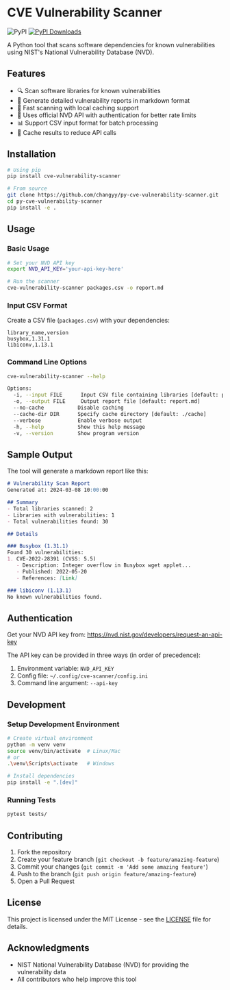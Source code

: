 # CVE Vulnerability Scanner

![PyPI](https://img.shields.io/pypi/v/cve-vulnerability-scanner.svg)
[![PyPI Downloads](https://static.pepy.tech/badge/cve-vulnerability-scanner)](https://pepy.tech/projects/cve-vulnerability-scanner)

A Python tool that scans software dependencies for known vulnerabilities using NIST's National Vulnerability Database (NVD).

## Features

- 🔍 Scan software libraries for known vulnerabilities
- 📝 Generate detailed vulnerability reports in markdown format
- 🚀 Fast scanning with local caching support
- 🔑 Uses official NVD API with authentication for better rate limits
- 📊 Support CSV input format for batch processing
- 🔄 Cache results to reduce API calls

## Installation

```bash
# Using pip
pip install cve-vulnerability-scanner

# From source
git clone https://github.com/changyy/py-cve-vulnerability-scanner.git
cd py-cve-vulnerability-scanner
pip install -e .
```

## Usage

### Basic Usage

```bash
# Set your NVD API key
export NVD_API_KEY='your-api-key-here'

# Run the scanner
cve-vulnerability-scanner packages.csv -o report.md
```

### Input CSV Format

Create a CSV file (`packages.csv`) with your dependencies:

```csv
library_name,version
busybox,1.31.1
libiconv,1.13.1
```

### Command Line Options

```bash
cve-vulnerability-scanner --help

Options:
  -i, --input FILE      Input CSV file containing libraries [default: packages.csv]
  -o, --output FILE     Output report file [default: report.md]
  --no-cache           Disable caching
  --cache-dir DIR      Specify cache directory [default: ./cache]
  --verbose            Enable verbose output
  -h, --help           Show this help message
  -v, --version        Show program version
```

## Sample Output

The tool will generate a markdown report like this:

```markdown
# Vulnerability Scan Report
Generated at: 2024-03-08 10:00:00

## Summary
- Total libraries scanned: 2
- Libraries with vulnerabilities: 1
- Total vulnerabilities found: 30

## Details

### Busybox (1.31.1)
Found 30 vulnerabilities:
1. CVE-2022-28391 (CVSS: 5.5)
   - Description: Integer overflow in Busybox wget applet...
   - Published: 2022-05-20
   - References: [Link]

### libiconv (1.13.1)
No known vulnerabilities found.
```

## Authentication

Get your NVD API key from: https://nvd.nist.gov/developers/request-an-api-key

The API key can be provided in three ways (in order of precedence):
1. Environment variable: `NVD_API_KEY`
2. Config file: `~/.config/cve-scanner/config.ini`
3. Command line argument: `--api-key`

## Development

### Setup Development Environment

```bash
# Create virtual environment
python -m venv venv
source venv/bin/activate  # Linux/Mac
# or
.\venv\Scripts\activate   # Windows

# Install dependencies
pip install -e ".[dev]"
```

### Running Tests

```bash
pytest tests/
```

## Contributing

1. Fork the repository
2. Create your feature branch (`git checkout -b feature/amazing-feature`)
3. Commit your changes (`git commit -m 'Add some amazing feature'`)
4. Push to the branch (`git push origin feature/amazing-feature`)
5. Open a Pull Request

## License

This project is licensed under the MIT License - see the [LICENSE](LICENSE) file for details.

## Acknowledgments

- NIST National Vulnerability Database (NVD) for providing the vulnerability data
- All contributors who help improve this tool

